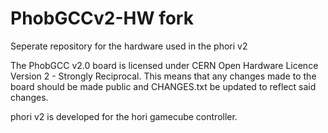 # PhobGCCv2-HW fork
Seperate repository for the hardware used in the phori v2

The PhobGCC v2.0 board is licensed under CERN Open Hardware Licence Version 2 - Strongly Reciprocal.
This means that any changes made to the board should be made public and CHANGES.txt be updated to reflect said changes.

phori v2 is developed for the hori gamecube controller. 
